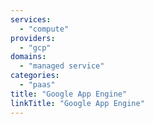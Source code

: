 ```yaml
---
services:
  - "compute"
providers:
  - "gcp"
domains:
  - "managed service"
categories:
  - "paas"
title: "Google App Engine"
linkTitle: "Google App Engine"
---
```

